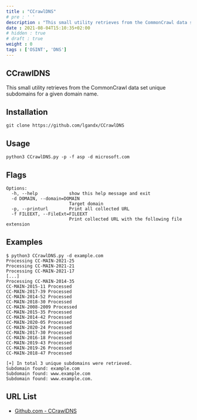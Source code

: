 ```yaml
---
title : "CCrawlDNS"
# pre : ' '
description : "This small utility retrieves from the CommonCrawl data set unique subdomains for a given domain name."
date : 2021-08-04T15:10:35+02:00
# hidden : true
# draft : true
weight : 0
tags : ['OSINT', 'DNS']
---
```


## CCrawlDNS

This small utility retrieves from the CommonCrawl data set unique subdomains for a given domain name.

## Installation

```plain
git clone https://github.com/lgandx/CCrawlDNS
```

## Usage

```plain
python3 CCrawlDNS.py -p -f asp -d microsoft.com
```

## Flags

```plain
Options:
  -h, --help            show this help message and exit
  -d DOMAIN, --domain=DOMAIN
                        Target domain
  -p, --printurl        Print all collected URL
  -f FILEEXT, --FileExt=FILEEXT
                        Print collected URL with the following file extension
```

## Examples

```plain
$ python3 CCrawlDNS.py -d example.com
Processing CC-MAIN-2021-25
Processing CC-MAIN-2021-21
Processing CC-MAIN-2021-17
[...]
Processing CC-MAIN-2014-35
CC-MAIN-2015-11 Processed
CC-MAIN-2017-39 Processed
CC-MAIN-2014-52 Processed
CC-MAIN-2018-30 Processed
CC-MAIN-2008-2009 Processed
CC-MAIN-2015-35 Processed
CC-MAIN-2014-42 Processed
CC-MAIN-2020-05 Processed
CC-MAIN-2020-24 Processed
CC-MAIN-2017-30 Processed
CC-MAIN-2016-18 Processed
CC-MAIN-2019-43 Processed
CC-MAIN-2019-26 Processed
CC-MAIN-2018-47 Processed

[+] In total 3 unique subdomains were retrieved.
Subdomain found: example.com
Subdomain found: www.example.com
Subdomain found: www.example.com.
```

## URL List

* [Github.com - CCrawlDNS](https://github.com/lgandx/CCrawlDNS)
